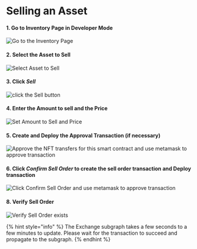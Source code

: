 # Selling an Asset

#### 1. Go to Inventory Page in Developer Mode

![Go to the Inventory Page](<../../../.gitbook/assets/image (3) (1) (1).png>)

#### 2. Select the Asset to Sell

![Select Asset to Sell](<../../../.gitbook/assets/image (15) (1).png>)

#### 3. Click _Sell_

![click the Sell button](../../../.gitbook/assets/image.png)

#### 4. Enter the Amount to sell and the Price

![Set Amount to Sell and Price](<../../../.gitbook/assets/image (6) (1) (1).png>)

#### 5. Create and Deploy the Approval Transaction (if necessary)

![Approve the NFT transfers for this smart contract and use metamask to approve transaction](<../../../.gitbook/assets/image (20) (1).png>)

#### 6. Click _Confirm Sell Order_ to create the sell order transaction and Deploy transaction

![Click Confirm Sell Order and use metamask to approve transaction](<../../../.gitbook/assets/image (13) (1) (1).png>)

#### 8. Verify Sell Order&#x20;

![Verify Sell Order exists](<../../../.gitbook/assets/image (7) (1).png>)

{% hint style="info" %}
The Exchange subgraph takes a few seconds to a few minutes to update. Please wait for the transaction to succeed and propagate to the subgraph.
{% endhint %}
